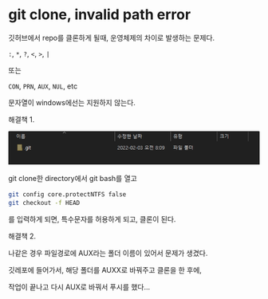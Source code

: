 # git clone, invalid path error

깃허브에서 repo를 클론하게 될때, 운영체제의 차이로 발생하는 문제다.

`:`, `*`, `?`, `<`, `>`, `|`

또는

`CON`, `PRN`, `AUX`, `NUL`, etc

문자열이 windows에선는 지원하지 않는다.

해결책 1.

![](../.gitbook/assets/image.png)

git clone한 directory에서 git bash를 열고

```bash
git config core.protectNTFS false
git checkout -f HEAD
```

를 입력하게 되면, 특수문자를 허용하게 되고, 클론이 된다.



해결책 2.&#x20;

나같은 경우 파일경로에 AUX라는 폴더 이름이 있어서 문제가 생겼다.

깃레포에 들어가서, 해당 폴더를 AUXX로 바꿔주고 클론을 한 후에,

작업이 끝나고 다시 AUX로 바꿔서 푸시를 했다...





